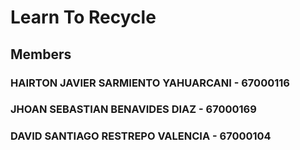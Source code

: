 # Learn To Recycle
## Members
### HAIRTON JAVIER SARMIENTO YAHUARCANI - 67000116
### JHOAN SEBASTIAN BENAVIDES DIAZ - 67000169
### DAVID SANTIAGO RESTREPO VALENCIA - 67000104


